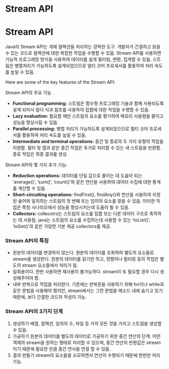 # Stream API

# Stream API

Java의 Stream API는 개체 컬렉션을 처리하는 강력한 도구. 개발자가 간결하고 읽을 수 있는 코드로 컬렉션에 대한 복잡한 작업을 수행할 수 있음. Stream API를 사용하면 기능적 프로그래밍 방식을 사용하여 데이터를 쉽게 필터링, 변환, 집계할 수 있음. 스트림은 병렬처리가 가능하도록 설계되었으므로 멀티 코어 프로세서를 활용하여 처리 속도를 높일 수 있음.

Here are some of the key features of the Stream API:

Stream API의 주요 기능

- **Functional programming:** 스트림은 함수형 프로그래밍 기술과 함께 사용되도록 설계 되어서 람다 식과 참조를 사용하여 집합에 대한 작업을 수행할 수 있음.
- **Lazy evaluation:** 필요할 때만 스트림의 요소를 평가하여 메모리 사용량을 줄이고 성능을 향상시킬 수 있음.
- **Parallel processing:** 병렬 처리가 가능하도록 설계되었으므로 멀티 코어 프로세서를 활용하여 처리 속도를 높일 수 있음.
- **Intermediate and terminal operations:** 중간 및 종료의 두 가지 유형의 작업을 지원함. 필터 및 맵과 같은 중간 작업은 추가로 처리할 수 있는 새 스트림을 반환함. 종료 작업은 최종 결과를 생성.

Stream API의 몇 가지 추가 기능:

- **Reduction operations:** 데이터를 단일 값으로 줄이는 데 도움아 되는 ‘average()’, ‘sum()’, ‘count()’와 같은 연산을 사용하여 데이터 수집에 대한 통계를 계산할 수 있음.
- **Short-circuiting operations:** findFirst(), findAny()와 연산을 사용하여 지정된 술어와 일치하는 스트림의 첫 번째 또는 임이의 요소를 찾을 수 있음. 이러한 작업은 특정 시나리오에서 성능을 향상시키는데 도움이 될 수 있음.
- **Collectors:** collecotrs는 스트림의 요소를 집합 또는 다른 데이터 구조로 축적하는 데 사용됨. java는 스트림의 요소를 수집하는데 사용할 수 있는 ‘toList()’, ‘toSet()’과 같은 가양한 기본 제공 collectors를 제공.

### Stream API의 특징

- 원본의 데이터를 변경하지 않는다.
원본의 데이터를 조회하여 별도의 요소들로 stream을 생성한다. 원본의 데이터를 읽기만 하고, 정렬이나 필터링 등의 작업은 별도의 stream 요소들에서 처리가 됨.
- 일회용이다.
한번 사용하면 재사용이 불가능하다. stream이 또 필요할 경우 다시 생성해주어야 함.
- 내부 반복으로 작업을 처리한다.
기존에는 반복문을 사용하기 위해 for이나 while과 같은 문법을 사용해야 했지만, stream에서는 그런 문법을 메소드 내에 숨기고 있기 때문에, 보다 간결한 코드의 작성이 가능.

### Stream API의 3가지 단계

1. 생성하기
배열, 컬렉션, 임의의 수, 파일 등 거의 모든 것을 가지고 스트림을 생성할 수 있음.
2. 가공하기
원본의 데이터를 별도의 데이터로 가공하기 위한 중간 연산의 단계. 어떤 객체의 stream을 원하는 형태로 처리할 수 있으며, 중간 연산의 반환값은 stream이기 때문에 필요한 만큼 중간 연사을 연결 할 수 있음.
3. 결과 만들기
stream의 요소들을 소모하면서 연산이 수행되기 때문에 한번만 처리 가능.
